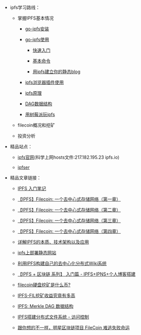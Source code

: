 
* ipfs学习路线：

   * 掌握IPFS基本情况
   
      + [go-ipfs安装](ipfs_install.md)
   
      + [go-ipfs使用]()
          + [快速入门](https://ipfs.io/docs/getting-started/)      
        
          + [基本命令](https://ipfs.io/docs/commands/)
          
          + [用ipfs建立你的静态blog](https://blog.csdn.net/liyuechun520/article/details/78599374)
   
      + [ipfs浏览器插件使用]()
   
      + [ipfs原理]()
   
      + [DAG数据结构]()
      
      + [用树莓派玩ipfs](ipfsOnRaspberryPi.md
)
   
   * filecoin概况和挖矿
   
   * 投资分析



* 精品站点：

   + [ipfs官网](http://ipfs.io)(科学上网hosts文件:217.182.195.23 ipfs.io)

   + [ipfser](http://ipfser.org)


* 精品文章链接：

   + [IPFS 入门笔记](http://ipfser.org/2017/12/06/a4/)
   
   + [【IPFS】Filecoin: 一个去中心式存储网络（第一章）](http://ipfser.org/2017/12/07/a1/)
   
   + [【IPFS】Filecoin: 一个去中心式存储网络（第二章）](http://ipfser.org/2017/12/07/a2/)
   
   + [【IPFS】Filecoin: 一个去中心式存储网络（第三章）](http://ipfser.org/2017/12/07/a3/)
   
   + [【IPFS】Filecoin: 一个去中心式存储网络（第四章）](http://ipfser.org/2017/12/09/a5/)

   + [详解IPFS的本质、技术架构以及应用](https://www.daijiale.cn/personal-essay/daijiale-ipfs.html)

   + [ipfs上部署静态网站](https://www.jianshu.com/p/5d72b8fee29e)
   
   + [利用IPFS构建自己的去中心化分布式Wiki系统](http://ipfser.org/2017/12/19/a8/)

   + [【IPFS + 区块链 系列】 入门篇 - IPFS+IPNS+个人博客搭建](https://blog.csdn.net/liyuechun520/article/details/78599374)

   + [filecoin硬盘挖矿是什么币?](http://www.tucaod.com/2084.html)

   + [IPFS-FIL挖矿收益究竟有多高](https://mp.weixin.qq.com/s/YEbHBiT5-0LmRIESWKqsTQ)

   + [IPFS: Merkle DAG 数据结构](http://ipfser.org/2018/01/25/r20/)
   
   + [IPFS搭建分布式文件系统 - 访问控制](https://www.cnblogs.com/feiqihang/p/6101350.html)

   + [跟你想的不一样，明星区块链项目 FileCoin 难逃失败命运](http://36kr.com/p/5127818.html)

